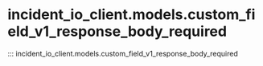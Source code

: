 # incident_io_client.models.custom_field_v1_response_body_required

::: incident_io_client.models.custom_field_v1_response_body_required
